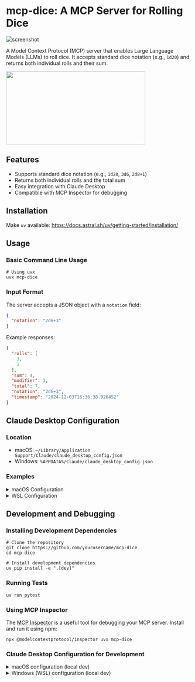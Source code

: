 # mcp-dice: A MCP Server for Rolling Dice

![screenshot](https://github.com/user-attachments/assets/ff7615b8-46ba-4be5-8287-8e1bf348ae28)

A Model Context Protocol (MCP) server that enables Large Language Models (LLMs) to roll dice. It accepts standard dice notation (e.g., `1d20`) and returns both individual rolls and their sum.

<a href="https://glama.ai/mcp/servers/vzu553gv26"><img width="380" height="200" src="https://glama.ai/mcp/servers/vzu553gv26/badge" /></a>

## Features

- Supports standard dice notation (e.g., `1d20`, `3d6`, `2d8+1`)
- Returns both individual rolls and the total sum
- Easy integration with Claude Desktop
- Compatible with MCP Inspector for debugging

## Installation

Make `uv` available: https://docs.astral.sh/uv/getting-started/installation/

## Usage

### Basic Command Line Usage

```shell
# Using uvx
uvx mcp-dice
```

### Input Format

The server accepts a JSON object with a `notation` field:
```json
{
  "notation": "2d6+3"
}
```

Example responses:
```json
{
  "rolls": [
    3,
    1
  ],
  "sum": 4,
  "modifier": 3,
  "total": 7,
  "notation": "2d6+3",
  "timestamp": "2024-12-03T16:36:38.926452"
}
```

## Claude Desktop Configuration

### Location
- macOS: `~/Library/Application Support/Claude/claude_desktop_config.json`
- Windows: `%APPDATA%/Claude/claude_desktop_config.json`

### Examples

<details>
<summary>macOS Configuration</summary>

```json
{
  "mcpServers": {
    "dice": {
      "command": "uvx",
      "args": ["mcp-dice"]
    }
  }
}
```

</details>

<details>
<summary>WSL Configuration</summary>

```json
{
  "mcpServers": {
    "dice": {
      "command": "wsl",
      "args": [
        "-e",
        "zsh",
        "-lc",
        "uvx mcp-dice"
      ]
    }
  }
}
```

Note: Replace `zsh` with your login shell.
</details>

## Development and Debugging

### Installing Development Dependencies

```shell
# Clone the repository
git clone https://github.com/yourusername/mcp-dice
cd mcp-dice

# Install development dependencies
uv pip install -e ".[dev]"
```

### Running Tests

```shell
uv run pytest
```

### Using MCP Inspector

The [MCP Inspector](https://github.com/modelcontextprotocol/inspector) is a useful tool for debugging your MCP server. Install and run it using npm:

```shell
npx @modelcontextprotocol/inspector uvx mcp-dice
```

### Claude Desktop Configuration for Development

<details>
<summary>macOS configuration (local dev)</summary>

```json
{
  "mcpServers": {
    "dice": {
      "command": "uv",
      "args": [
        "run",
        "--directory",
        "path/to/mcp-dice-repo",
        "mcp-dice"
      ]
    }
  }
}
```

Note: Replace `path/to/mcp-dice-repo` with the path to the repository on your filesystem.
</details>

<details>
<summary>Windows (WSL) configuration (local dev)</summary>

```json
{
  "mcpServers": {
    "dice": {
      "command": "wsl",
      "args": [
        "-e",
        "zsh",
        "-lc",
        "uv run --directory path/to/mcp-dice-repo mcp-dice"
      ]
    }
  }
}
```

Note: Replace `zsh` with your login shell. Also, replace `path/to/mcp-dice-repo` with the path to the repository on your WSL filesystem.
</details>

